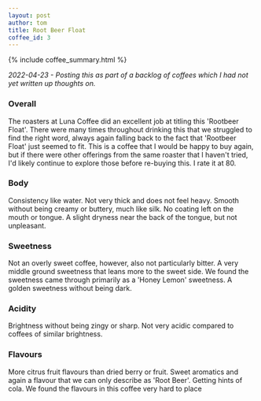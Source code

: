 ```yaml
---
layout: post
author: tom
title: Root Beer Float
coffee_id: 3
---
```


{% include coffee_summary.html %}

_2022-04-23 - Posting this as part of a backlog of coffees which I had not yet written up thoughts on._

### Overall
The roasters at Luna Coffee did an excellent job at titling this 'Rootbeer Float'. There were many times throughout drinking
this that we struggled to find the right word, always again falling back to the fact that 'Rootbeer Float' just seemed to fit.
This is a coffee that I would be happy to buy again, but if there were other offerings from the same roaster that I haven't tried,
I'd likely continue to explore those before re-buying this. I rate it at 80.

### Body
Consistency like water. Not very thick and does not feel heavy. Smooth without being creamy or buttery, much like silk. No coating
left on the mouth or tongue. A slight dryness near the back of the tongue, but not unpleasant. 

### Sweetness
Not an overly sweet coffee, however, also not particularly bitter. A very middle ground sweetness that leans more to the sweet side.
We found the sweetness came through primarily as a 'Honey Lemon' sweetness. A golden sweetness without being dark.

### Acidity
Brightness without being zingy or sharp. Not very acidic compared to coffees of similar brightness.

### Flavours
More citrus fruit flavours than dried berry or fruit. Sweet aromatics and again a flavour that we can only describe as 'Root Beer'. 
Getting hints of cola. We found the flavours in this coffee very hard to place